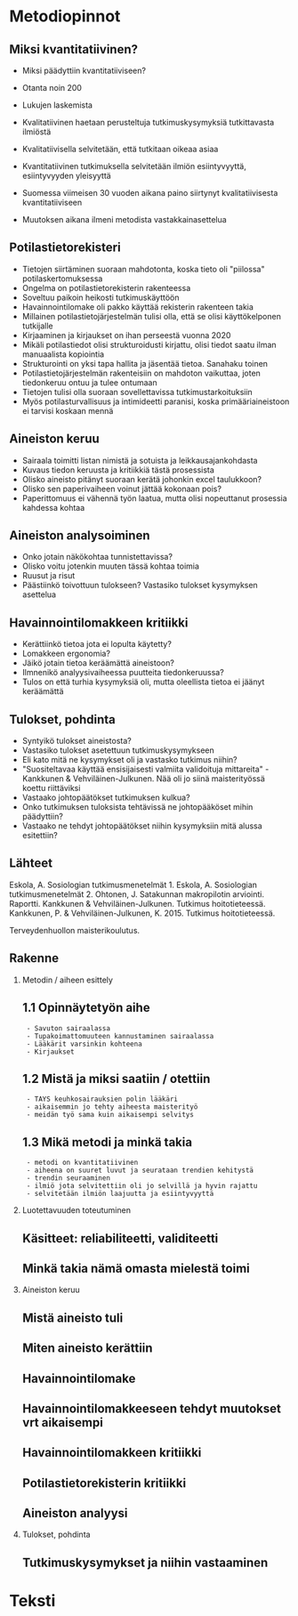 # Metodiopinnot

## Miksi kvantitatiivinen?
- Miksi päädyttiin kvantitatiiviseen?
- Otanta noin 200
- Lukujen laskemista
- Kvalitatiivinen haetaan perusteltuja tutkimuskysymyksiä tutkittavasta ilmiöstä
- Kvalitatiivisella selvitetään, että tutkitaan oikeaa asiaa
- Kvantitatiivinen tutkimuksella selvitetään ilmiön esiintyvyyttä, esiintyvyyden yleisyyttä

- Suomessa viimeisen 30 vuoden aikana paino siirtynyt kvalitatiivisesta kvantitatiiviseen
- Muutoksen aikana ilmeni metodista vastakkainasettelua

## Potilastietorekisteri
- Tietojen siirtäminen suoraan mahdotonta, koska tieto oli "piilossa" potilaskertomuksessa
- Ongelma on potilastietorekisterin rakenteessa
- Soveltuu paikoin heikosti tutkimuskäyttöön
- Havainnointilomake oli pakko käyttää rekisterin rakenteen takia
- Millainen potilastietojärjestelmän tulisi olla, että se olisi käyttökelponen tutkijalle
- Kirjaaminen ja kirjaukset on ihan perseestä vuonna 2020
- Mikäli potilastiedot olisi strukturoidusti kirjattu, olisi tiedot saatu ilman manuaalista kopiointia
- Strukturointi on yksi tapa hallita ja jäsentää tietoa. Sanahaku toinen
- Potilastietojärjestelmän rakenteisiin on mahdoton vaikuttaa, joten tiedonkeruu ontuu ja tulee ontumaan
- Tietojen tulisi olla suoraan sovellettavissa tutkimustarkoituksiin
- Myös potilasturvallisuus ja intimideetti paranisi, koska primääriaineistoon ei tarvisi koskaan mennä

## Aineiston keruu
- Sairaala toimitti listan nimistä ja sotuista ja leikkausajankohdasta
- Kuvaus tiedon keruusta ja kritiikkiä tästä prosessista
- Olisko aineisto pitänyt suoraan kerätä johonkin excel taulukkoon?
- Olisko sen paperivaiheen voinut jättää kokonaan pois?
- Paperittomuus ei vähennä työn laatua, mutta olisi nopeuttanut prosessia kahdessa kohtaa

## Aineiston analysoiminen
- Onko jotain näkökohtaa tunnistettavissa?
- Olisko voitu jotenkin muuten tässä kohtaa toimia
- Ruusut ja risut
- Päästiinkö toivottuun tulokseen? Vastasiko tulokset kysymyksen asettelua

## Havainnointilomakkeen kritiikki
- Kerättiinkö tietoa jota ei lopulta käytetty?
- Lomakkeen ergonomia? 
- Jäikö jotain tietoa keräämättä aineistoon?
- Ilmnenikö analyysivaiheessa puutteita tiedonkeruussa?
- Tulos on että turhia kysymyksiä oli, mutta oleellista tietoa ei jäänyt keräämättä

## Tulokset, pohdinta
- Syntyikö tulokset aineistosta?
- Vastasiko tulokset asetettuun tutkimuskysymykseen
- Eli kato mitä ne kysymykset oli ja vastasko tutkimus niihin?
- "Suositeltavaa käyttää ensisijaisesti valmiita validoituja mittareita" - Kankkunen & Vehviläinen-Julkunen. Nää oli jo siinä maisterityössä koettu riittäviksi
- Vastaako johtopäätökset tutkimuksen kulkua?
- Onko tutkimuksen tuloksista tehtävissä ne johtopääköset mihin päädyttiin?
- Vastaako ne tehdyt johtopäätökset niihin kysymyksiin mitä alussa esitettiin?


## Lähteet
Eskola, A. Sosiologian tutkimusmenetelmät 1.
Eskola, A. Sosiologian tutkimusmenetelmät 2.
Ohtonen, J. Satakunnan makropilotin arviointi. Raportti.
Kankkunen & Vehviläinen-Julkunen. Tutkimus hoitotieteessä.
Kankkunen, P. & Vehviläinen-Julkunen, K. 2015. Tutkimus hoitotieteessä. 

Terveydenhuollon maisterikoulutus.

## Rakenne
1. Metodin / aiheen esittely
    ## 1.1 Opinnäytetyön aihe
        - Savuton sairaalassa
        - Tupakoimattomuuteen kannustaminen sairaalassa
        - Lääkärit varsinkin kohteena
        - Kirjaukset
    ## 1.2 Mistä ja miksi saatiin / otettiin
        - TAYS keuhkosairauksien polin lääkäri
        - aikaisemmin jo tehty aiheesta maisterityö
        - meidän työ sama kuin aikaisempi selvitys
    ## 1.3 Mikä metodi ja minkä takia
        - metodi on kvantitatiivinen
        - aiheena on suuret luvut ja seurataan trendien kehitystä
        - trendin seuraaminen
        - ilmiö jota selvitettiin oli jo selvillä ja hyvin rajattu
        - selvitetään ilmiön laajuutta ja esiintyvyyttä
2. Luotettavuuden toteutuminen
    ## Käsitteet: reliabiliteetti, validiteetti
    ## Minkä takia nämä omasta mielestä toimi
3. Aineiston keruu
    ## Mistä aineisto tuli
    ## Miten aineisto kerättiin
    ## Havainnointilomake
    ## Havainnointilomakkeeseen tehdyt muutokset vrt aikaisempi
    ## Havainnointilomakkeen kritiikki
    ## Potilastietorekisterin kritiikki
    ## Aineiston analyysi
4. Tulokset, pohdinta
    ## Tutkimuskysymykset ja niihin vastaaminen

# Teksti
